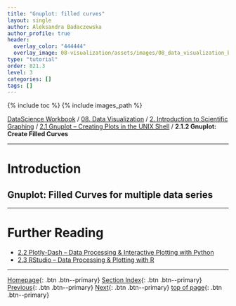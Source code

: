 ```yaml
---
title: "Gnuplot: filled curves"
layout: single
author: Aleksandra Badaczewska
author_profile: true
header:
  overlay_color: "444444"
  overlay_image: 08-visualization/assets/images/08_data_visualization_banner.png
type: "tutorial"
order: 821.3
level: 3
categories: []
tags: []
---
```


{% include toc %}
{% include images_path %}

[DataScience Workbook](https://datascience.101workbook.org/) / [08. Data Visualization](../../00-DataVisualization-LandingPage.md) / [2. Introduction to Scientific Graphing](../01-introduction-to-scientific-graphing.md) / [2.1 Gnuplot – Creating Plots in the UNIX Shell](01-gnuplot-basics.md) / **2.1.2 Gnuplot: Create Filled Curves**

---


# Introduction

## Gnuplot: Filled Curves for multiple data series



___
# Further Reading
* [2.2 Plotly-Dash – Data Processing & Interactive Plotting with Python](../02-PYTHON/01-interactive-graphing-with-python)
* [2.3 RStudio – Data Processing & Plotting with R](../03-R/01-graphing-with-rstudio)

___

[Homepage](../../../index.md){: .btn  .btn--primary}
[Section Index](../../00-DataVisualization-LandingPage){: .btn  .btn--primary}
[Previous](../01-introduction-to-scientific-graphing){: .btn  .btn--primary}
[Next](../02-PYTHON/01-interactive-graphing-with-python){: .btn  .btn--primary}
[top of page](#introduction){: .btn  .btn--primary}
